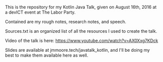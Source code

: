 This is the repository for my Kotlin Java Talk, given on August 16th, 2016 at a devICT event at The Labor Party.

Contained are my rough notes, research notes, and speech.

Sources.txt is an organized list of all the resources I used to create the talk.

Video of the talk is here: https://www.youtube.com/watch?v=AX0Xxg7KDck

Slides are available at jmmoore.tech/javatalk_kotlin, and I'll be doing my best to make them available here as well.
